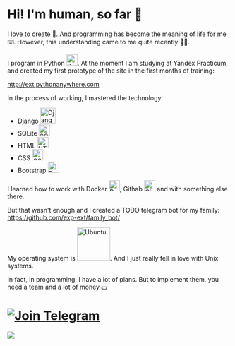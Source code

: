 <link rel="stylesheet" href="https://fonts.fontstorage.com/import/beermoney.css" type="text/css">

# Hi! I'm human, so far 👻

I love to create 🤖. 
And programming has become the meaning of life for me ⌨️. 
However, this understanding came to me quite recently 🤷‍♂️.

I program in Python <img src="https://cdn.icon-icons.com/icons2/2415/PNG/512/python_original_logo_icon_146381.png" alt="Python" style="width:25px;"/>. At the moment I am studying at Yandex Practicum, and created my first prototype of the site in the first months of training:


http://ext.pythonanywhere.com


In the process of working, I mastered the technology:
<ul>
  <li> Django  <img src="https://cdn.icon-icons.com/icons2/2415/PNG/512/django_plain_logo_icon_146558.png" alt="Django" style="width:35px;"/></li>
  <li> SQLite  <img src="https://cdn.icon-icons.com/icons2/9/PNG/256/sql_racer_gamedatabase_sql_1526.png" alt="SQLite" style="width:25px;"/></li>
  <li> HTML  <img src="https://cdn.icon-icons.com/icons2/2415/PNG/512/html_original_wordmark_logo_icon_146478.png" alt="HTML" style="width:25px;"/></li>
  <li> CSS  <img src="https://cdn.icon-icons.com/icons2/2415/PNG/512/css_original_wordmark_logo_icon_146576.png" alt="CSS" style="width:25px;"/></li>
  <li> Bootstrap  <img src="https://cdn.icon-icons.com/icons2/2415/PNG/512/bootstrap_plain_wordmark_logo_icon_146620.png" alt="Bootstrap" style="width:25px;"/></li>
</ul> 

I learned how to work with Docker <img src="https://cdn.icon-icons.com/icons2/2415/PNG/512/docker_original_wordmark_logo_icon_146557.png" alt="Docker" style="width:25px;"/>, Githab <img src="https://cdn.icon-icons.com/icons2/2415/PNG/512/git_original_wordmark_logo_icon_146510.png" alt="Githab" style="width:25px;"/> and with something else there.

But that wasn't enough and I created a TODO telegram bot for my family:
https://github.com/exp-ext/family_bot/

My operating system is <img src="https://cdn.icon-icons.com/icons2/2699/PNG/512/ubuntu_src_logo_icon_168374.png" alt="Ubuntu" style="width:75px;"/>. And I just really fell in love with Unix systems.

In fact, in programming, I have a lot of plans. But to implement them, you need a team and a lot of money 💵

# [![Join Telegram](https://img.shields.io/badge/My%20Telegram-Join-blue)](https://t.me/Borokin)


![](https://github-profile-summary-cards.vercel.app/api/cards/profile-details?username=exp-ext&theme=solarized_dark)


